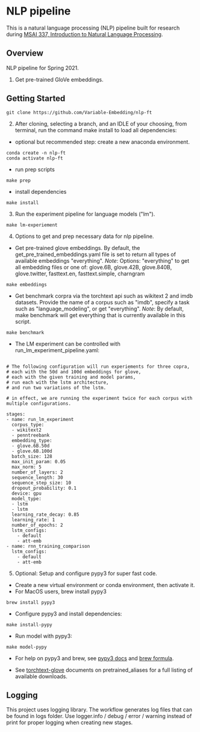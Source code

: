 # NLP pipeline

This is a natural language processing (NLP) pipeline built for research during [MSAI 337, Introduction to Natural Language Processing](https://www.mccormick.northwestern.edu/artificial-intelligence/curriculum/descriptions/msai-337.html).

## Overview

NLP pipeline for Spring 2021.

1. Get pre-trained GloVe embeddings.

## Getting Started

```terminal
git clone https://github.com/Variable-Embedding/nlp-ft
```

2. After cloning, selecting a branch, and an IDLE of your choosing, from terminal, run the command make install to load all dependencies:

* optional but recommended step: create a new anaconda environment.
```terminal
conda create -n nlp-ft
conda activate nlp-ft
```

* run prep scripts
```terminal
make prep
```

* install dependencies
```terminal
make install
```

3. Run the experiment pipeline for language models ("lm"). 
```terminal
make lm-experiement
```

4. Options to get and prep necessary data for nlp pipeline.

* Get pre-trained glove embeddings. By default, the get_pre_trained_embeddings.yaml file is set to return all types of available embeddings "everything".
_Note_: Options: "everything" to get all embedding files or one of: glove.6B, glove.42B, glove.840B, glove.twitter, fasttext.en, fasttext.simple, charngram
```terminal
make embeddings
```


* Get benchmark corpra via the torchtext api such as wikitext 2 and imdb datasets. Provide the name of a corpus such as "imdb", specify a task such as "language_modeling", or get "everything".
_Note_: By default, make benchmark will get everything that is currently available in this script. 
```terminal
make benchmark
```

* The LM experiment can be controlled with run_lm_experiment_pipeline.yaml:
```terminal

# The following configuration will run experiements for three copra, 
# each with the 50d and 100d embeddings for glove, 
# each with the given training and model params, 
# run each with the lstm architecture, 
# and run two variations of the lstm. 

# in effect, we are running the experiment twice for each corpus with multiple configurations.

stages:
- name: run_lm_experiment
  corpus_type:
  - wikitext2
  - penntreebank
  embedding_type:
  - glove.6B.50d
  - glove.6B.100d
  batch_size: 128
  max_init_param: 0.05
  max_norm: 5
  number_of_layers: 2
  sequence_length: 30
  sequence_step_size: 10
  dropout_probability: 0.1
  device: gpu
  model_type:
  - lstm
  - lstm
  learning_rate_decay: 0.85
  learning_rate: 1
  number_of_epochs: 2
  lstm_configs:
    - default
    - att-emb
- name: rnn_training_comparison
  lstm_configs:
    - default
    - att-emb
```

5. Optional: Setup and configure pypy3 for super fast code. 
* Create a new virtual environment or conda environment, then activate it. 
* For MacOS users, brew install pypy3
```terminal
brew install pypy3
```
* Configure pypy3 and install dependencies:
```terminal
make install-pypy
```
* Run model with pypy3:
```terminal
make model-pypy
```
* For help on pypy3 and brew, see [pypy3 docs](https://doc.pypy.org/en/latest/install.html) and [brew formula](https://formulae.brew.sh/formula/pypy3).



* See [torchtext-glove](https://torchtext.readthedocs.io/en/latest/vocab.html) documents on pretrained_aliases for a full listing of available downloads.

## Logging

This project uses logging library. The workflow generates log files that can be found in logs folder. Use logger.info / debug / error / warning instead of print for proper logging when creating new stages.

